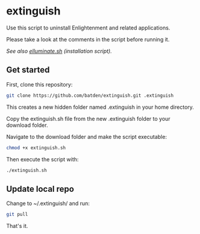 # extinguish

Use this script to uninstall Enlightenment and related applications.

Please take a look at the comments in the script before running it.

*See also [elluminate.sh](https://github.com/batden/elluminate) (installation script).*

## Get started

First, clone this repository:

```bash
git clone https://github.com/batden/extinguish.git .extinguish
```

This creates a new hidden folder named .extinguish in your home directory.

Copy the extinguish.sh file from the new .extinguish folder to your download folder.

Navigate to the download folder and make the script executable:

```bash
chmod +x extinguish.sh
```

Then execute the script with:

```bash
./extinguish.sh
```

## Update local repo

Change to ~/.extinguish/ and run:

```bash
git pull
```

That's it.
